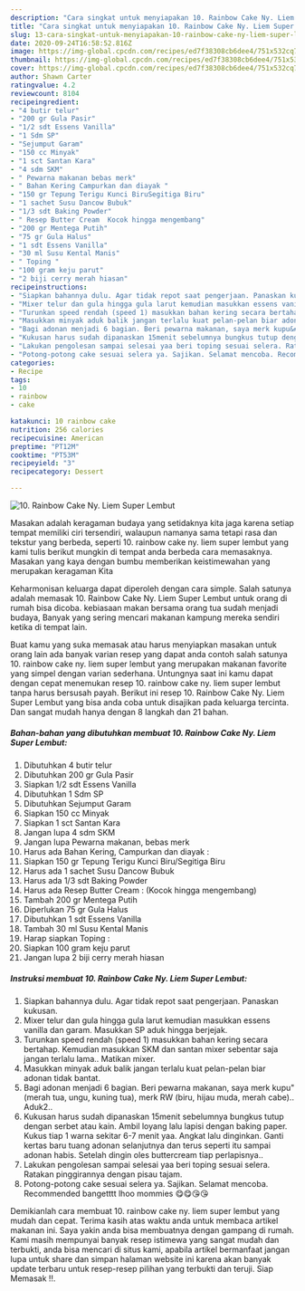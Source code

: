 ```yaml
---
description: "Cara singkat untuk menyiapakan 10. Rainbow Cake Ny. Liem Super Lembut Favorite"
title: "Cara singkat untuk menyiapakan 10. Rainbow Cake Ny. Liem Super Lembut Favorite"
slug: 13-cara-singkat-untuk-menyiapakan-10-rainbow-cake-ny-liem-super-lembut-favorite
date: 2020-09-24T16:58:52.816Z
image: https://img-global.cpcdn.com/recipes/ed7f38308cb6dee4/751x532cq70/10-rainbow-cake-ny-liem-super-lembut-foto-resep-utama.jpg
thumbnail: https://img-global.cpcdn.com/recipes/ed7f38308cb6dee4/751x532cq70/10-rainbow-cake-ny-liem-super-lembut-foto-resep-utama.jpg
cover: https://img-global.cpcdn.com/recipes/ed7f38308cb6dee4/751x532cq70/10-rainbow-cake-ny-liem-super-lembut-foto-resep-utama.jpg
author: Shawn Carter
ratingvalue: 4.2
reviewcount: 8104
recipeingredient:
- "4 butir telur"
- "200 gr Gula Pasir"
- "1/2 sdt Essens Vanilla"
- "1 Sdm SP"
- "Sejumput Garam"
- "150 cc Minyak"
- "1 sct Santan Kara"
- "4 sdm SKM"
- " Pewarna makanan bebas merk"
- " Bahan Kering Campurkan dan diayak "
- "150 gr Tepung Terigu Kunci BiruSegitiga Biru"
- "1 sachet Susu Dancow Bubuk"
- "1/3 sdt Baking Powder"
- " Resep Butter Cream  Kocok hingga mengembang"
- "200 gr Mentega Putih"
- "75 gr Gula Halus"
- "1 sdt Essens Vanilla"
- "30 ml Susu Kental Manis"
- " Toping "
- "100 gram keju parut"
- "2 biji cerry merah hiasan"
recipeinstructions:
- "Siapkan bahannya dulu. Agar tidak repot saat pengerjaan. Panaskan kukusan."
- "Mixer telur dan gula hingga gula larut kemudian masukkan essens vanilla dan garam. Masukkan SP aduk hingga berjejak."
- "Turunkan speed rendah (speed 1) masukkan bahan kering secara bertahap. Kemudian masukkan SKM dan santan mixer sebentar saja jangan terlalu lama.. Matikan mixer."
- "Masukkan minyak aduk balik jangan terlalu kuat pelan-pelan biar adonan tidak bantat."
- "Bagi adonan menjadi 6 bagian. Beri pewarna makanan, saya merk kupu&#34; (merah tua, ungu, kuning tua), merk RW (biru, hijau muda, merah cabe).. Aduk2.."
- "Kukusan harus sudah dipanaskan 15menit sebelumnya bungkus tutup dengan serbet atau kain. Ambil loyang lalu lapisi dengan baking paper. Kukus tiap 1 warna sekitar 6-7 menit yaa. Angkat lalu dinginkan. Ganti kertas baru tuang adonan selanjutnya dan terus seperti itu sampai adonan habis. Setelah dingin oles buttercream tiap perlapisnya.."
- "Lakukan pengolesan sampai selesai yaa beri toping sesuai selera. Ratakan pinggirannya dengan pisau tajam."
- "Potong-potong cake sesuai selera ya. Sajikan. Selamat mencoba. Recommended bangetttt lhoo mommies 😋😋😘😘"
categories:
- Recipe
tags:
- 10
- rainbow
- cake

katakunci: 10 rainbow cake 
nutrition: 256 calories
recipecuisine: American
preptime: "PT12M"
cooktime: "PT53M"
recipeyield: "3"
recipecategory: Dessert

---
```



![10. Rainbow Cake Ny. Liem Super Lembut](https://img-global.cpcdn.com/recipes/ed7f38308cb6dee4/751x532cq70/10-rainbow-cake-ny-liem-super-lembut-foto-resep-utama.jpg)

Masakan adalah keragaman budaya yang setidaknya kita jaga karena setiap tempat memiliki ciri tersendiri, walaupun namanya sama tetapi rasa dan tekstur yang berbeda, seperti 10. rainbow cake ny. liem super lembut yang kami tulis berikut mungkin di tempat anda berbeda cara memasaknya. Masakan yang kaya dengan bumbu memberikan keistimewahan yang merupakan keragaman Kita

Keharmonisan keluarga dapat diperoleh dengan cara simple. Salah satunya adalah memasak 10. Rainbow Cake Ny. Liem Super Lembut untuk orang di rumah bisa dicoba. kebiasaan makan bersama orang tua sudah menjadi budaya, Banyak yang sering mencari makanan kampung mereka sendiri ketika di tempat lain.



Buat kamu yang suka memasak atau harus menyiapkan masakan untuk orang lain ada banyak varian resep yang dapat anda contoh salah satunya 10. rainbow cake ny. liem super lembut yang merupakan makanan favorite yang simpel dengan varian sederhana. Untungnya saat ini kamu dapat dengan cepat menemukan resep 10. rainbow cake ny. liem super lembut tanpa harus bersusah payah.
Berikut ini resep 10. Rainbow Cake Ny. Liem Super Lembut yang bisa anda coba untuk disajikan pada keluarga tercinta. Dan sangat mudah hanya dengan 8 langkah dan 21 bahan.


<!--inarticleads1-->

##### Bahan-bahan yang dibutuhkan membuat 10. Rainbow Cake Ny. Liem Super Lembut:

1. Dibutuhkan 4 butir telur
1. Dibutuhkan 200 gr Gula Pasir
1. Siapkan 1/2 sdt Essens Vanilla
1. Dibutuhkan 1 Sdm SP
1. Dibutuhkan Sejumput Garam
1. Siapkan 150 cc Minyak
1. Siapkan 1 sct Santan Kara
1. Jangan lupa 4 sdm SKM
1. Jangan lupa  Pewarna makanan, bebas merk
1. Harus ada  Bahan Kering, Campurkan dan diayak :
1. Siapkan 150 gr Tepung Terigu Kunci Biru/Segitiga Biru
1. Harus ada 1 sachet Susu Dancow Bubuk
1. Harus ada 1/3 sdt Baking Powder
1. Harus ada  Resep Butter Cream : (Kocok hingga mengembang)
1. Tambah 200 gr Mentega Putih
1. Diperlukan 75 gr Gula Halus
1. Dibutuhkan 1 sdt Essens Vanilla
1. Tambah 30 ml Susu Kental Manis
1. Harap siapkan  Toping :
1. Siapkan 100 gram keju parut
1. Jangan lupa 2 biji cerry merah hiasan




<!--inarticleads2-->

##### Instruksi membuat  10. Rainbow Cake Ny. Liem Super Lembut:

1. Siapkan bahannya dulu. Agar tidak repot saat pengerjaan. Panaskan kukusan.
1. Mixer telur dan gula hingga gula larut kemudian masukkan essens vanilla dan garam. Masukkan SP aduk hingga berjejak.
1. Turunkan speed rendah (speed 1) masukkan bahan kering secara bertahap. Kemudian masukkan SKM dan santan mixer sebentar saja jangan terlalu lama.. Matikan mixer.
1. Masukkan minyak aduk balik jangan terlalu kuat pelan-pelan biar adonan tidak bantat.
1. Bagi adonan menjadi 6 bagian. Beri pewarna makanan, saya merk kupu&#34; (merah tua, ungu, kuning tua), merk RW (biru, hijau muda, merah cabe).. Aduk2..
1. Kukusan harus sudah dipanaskan 15menit sebelumnya bungkus tutup dengan serbet atau kain. Ambil loyang lalu lapisi dengan baking paper. Kukus tiap 1 warna sekitar 6-7 menit yaa. Angkat lalu dinginkan. Ganti kertas baru tuang adonan selanjutnya dan terus seperti itu sampai adonan habis. Setelah dingin oles buttercream tiap perlapisnya..
1. Lakukan pengolesan sampai selesai yaa beri toping sesuai selera. Ratakan pinggirannya dengan pisau tajam.
1. Potong-potong cake sesuai selera ya. Sajikan. Selamat mencoba. Recommended bangetttt lhoo mommies 😋😋😘😘




Demikianlah cara membuat 10. rainbow cake ny. liem super lembut yang mudah dan cepat. Terima kasih atas waktu anda untuk membaca artikel makanan ini. Saya yakin anda bisa membuatnya dengan gampang di rumah. Kami masih mempunyai banyak resep istimewa yang sangat mudah dan terbukti, anda bisa mencari di situs kami, apabila artikel bermanfaat jangan lupa untuk share dan simpan halaman website ini karena akan banyak update terbaru untuk resep-resep pilihan yang terbukti dan teruji. Siap Memasak !!. 
